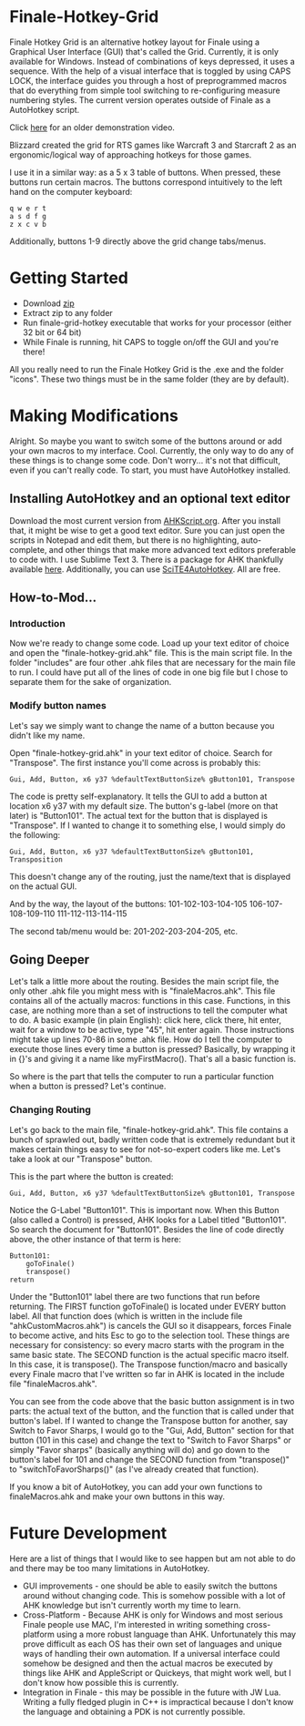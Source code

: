 # Finale-Hotkey-Grid
Finale Hotkey Grid is an alternative hotkey layout for Finale using a Graphical User Interface (GUI) that's called the Grid.  Currently, it is only available for Windows. Instead of combinations of keys depressed, it uses a sequence. With the help of a visual interface that is toggled by using CAPS LOCK, the interface guides you through a host of preprogrammed macros that do everything from simple tool switching to re-configuring measure numbering styles. The current version operates outside of Finale as a AutoHotkey script.

Click [here](https://www.youtube.com/watch?v=5nQlKz-0oxw) for an older demonstration video.

Blizzard created the grid for RTS games like Warcraft 3 and Starcraft 2 as an ergonomic/logical way of approaching hotkeys for those games.

I use it in a similar way: as a 5 x 3 table of buttons. When pressed, these buttons run certain macros.  The buttons correspond intuitively to the left hand on the computer keyboard:

```autohotkey
q w e r t
a s d f g
z x c v b
```

Additionally, buttons 1-9 directly above the grid change tabs/menus.

# Getting Started
- Download [zip](https://github.com/jsphweid/Finale-Hotkey-Grid/archive/v0.19.zip)
- Extract zip to any folder
- Run finale-grid-hotkey executable that works for your processor (either 32 bit or 64 bit)
- While Finale is running, hit CAPS to toggle on/off the GUI and you're there!

All you really need to run the Finale Hotkey Grid is the .exe and the folder "icons".  These two things must be in the same folder (they are by default).

# Making Modifications
Alright.  So maybe you want to switch some of the buttons around or add your own macros to my interface.  Cool.  Currently, the only way to do any of these things is to change some code.  Don't worry... it's not that difficult, even if you can't really code.  To start, you must have AutoHotkey installed.

## Installing AutoHotkey and an optional text editor
Download the most current version from [AHKScript.org](http://ahkscript.org/).  After you install that, it might be wise to get a good text editor.  Sure you can just open the scripts in Notepad and edit them, but there is no highlighting, auto-complete, and other things that make more advanced text editors preferable to code with.  I use Sublime Text 3.  There is a package for AHK thankfully available [here](https://github.com/ahkscript/SublimeAutoHotkey).  Additionally, you can use [SciTE4AutoHotkey](http://fincs.ahk4.net/scite4ahk/).  All are free.

## How-to-Mod...

### Introduction
Now we're ready to change some code. Load up your text editor of choice and open the "finale-hotkey-grid.ahk" file.  This is the main script file. In the folder "includes" are four other .ahk files that are necessary for the main file to run. I could have put all of the lines of code in one big file but I chose to separate them for the sake of organization.  

### Modify button names
Let's say we simply want to change the name of a button because you didn't like my name.

Open "finale-hotkey-grid.ahk" in your text editor of choice. Search for "Transpose". The first instance you'll come across is probably this:
```autohotkey
Gui, Add, Button, x6 y37 %defaultTextButtonSize% gButton101, Transpose
```
The code is pretty self-explanatory. It tells the GUI to add a button at location x6 y37 with my default size. The button's g-label (more on that later) is "Button101". The actual text for the button that is displayed is "Transpose".  If I wanted to change it to something else, I would simply do the following:
```autohotkey
Gui, Add, Button, x6 y37 %defaultTextButtonSize% gButton101, Transposition
```
This doesn't change any of the routing, just the name/text that is displayed on the actual GUI.

And by the way, the layout of the buttons:
101-102-103-104-105
106-107-108-109-110
111-112-113-114-115

The second tab/menu would be:
201-202-203-204-205, etc.

## Going Deeper
Let's talk a little more about the routing. Besides the main script file, the only other .ahk file you might mess with is "finaleMacros.ahk". This file contains all of the actually macros: functions in this case. Functions, in this case, are nothing more than a set of instructions to tell the computer what to do. A basic example (in plain English): click here, click there, hit enter, wait for a window to be active, type "45", hit enter again. Those instructions might take up lines 70-86 in some .ahk file. How do I tell the computer to execute those lines every time a button is pressed? Basically, by wrapping it in {}'s and giving it a name like myFirstMacro(). That's all a basic function is.

So where is the part that tells the computer to run a particular function when a button is pressed?  Let's continue.

### Changing Routing

Let's go back to the main file, "finale-hotkey-grid.ahk". This file contains a bunch of sprawled out, badly written code that is extremely redundant but it makes certain things easy to see for not-so-expert coders like me. Let's take a look at our "Transpose" button.

This is the part where the button is created:
```autohotkey
Gui, Add, Button, x6 y37 %defaultTextButtonSize% gButton101, Transpose
```
Notice the G-Label "Button101".  This is important now.  When this Button (also called a Control) is pressed, AHK looks for a Label titled "Button101".  So search the document for "Button101".  Besides the line of code directly above, the other instance of that term is here:

```autohotkey
Button101:
	goToFinale()
	transpose()
return
```

Under the "Button101" label there are two functions that run before returning. The FIRST function goToFinale() is located under EVERY button label. All that function does (which is written in the include file "ahkCustomMacros.ahk") is cancels the GUI so it disappears, forces Finale to become active, and hits Esc to go to the selection tool. These things are necessary for consistency: so every macro starts with the program in the same basic state. The SECOND function is the actual specific macro itself.  In this case, it is transpose().  The Transpose function/macro and basically every Finale macro that I've written so far in AHK is located in the include file "finaleMacros.ahk".

You can see from the code above that the basic button assignment is in two parts: the actual text of the button, and the function that is called under that button's label. If I wanted to change the Transpose button for another, say Switch to Favor Sharps, I would go to the "Gui, Add, Button" section for that button (101 in this case) and change the text to "Switch to Favor Sharps" or simply "Favor sharps" (basically anything will do) and go down to the button's label for 101 and change the SECOND function from "transpose()" to "switchToFavorSharps()" (as I've already created that function).

If you know a bit of AutoHotkey, you can add your own functions to finaleMacros.ahk and make your own buttons in this way.

# Future Development

Here are a list of things that I would like to see happen but am not able to do and there may be too many limitations in AutoHotkey.
- GUI improvements - one should be able to easily switch the buttons around without changing code.  This is somehow possible with a lot of AHK knowledge but isn't currently worth my time to learn.
- Cross-Platform - Because AHK is only for Windows and most serious Finale people use MAC, I'm interested in writing something cross-platform using a more robust language than AHK.  Unfortunately this may prove difficult as each OS has their own set of languages and unique ways of handling their own automation.  If a universal interface could somehow be designed and then the actual macros be executed by things like AHK and AppleScript or Quickeys, that might work well, but I don't know how possible this is currently.
- Integration in Finale - this may be possible in the future with JW Lua.  Writing a fully fledged plugin in C++ is impractical because I don't know the language and obtaining a PDK is not currently possible.
